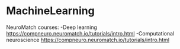 # MachineLearning


NeuroMatch courses:
-Deep learning
https://compneuro.neuromatch.io/tutorials/intro.html
-Computational neuroscience
https://compneuro.neuromatch.io/tutorials/intro.html
